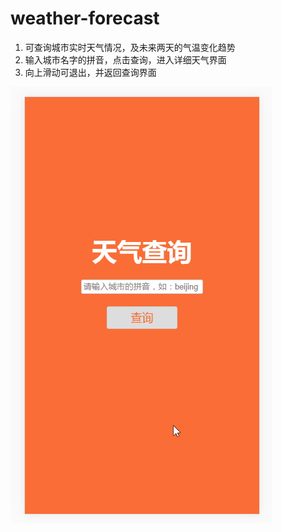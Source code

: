 # weather-forecast

1. 可查询城市实时天气情况，及未来两天的气温变化趋势
2. 输入城市名字的拼音，点击查询，进入详细天气界面
3. 向上滑动可退出，并返回查询界面

![gif](Animation.gif)
